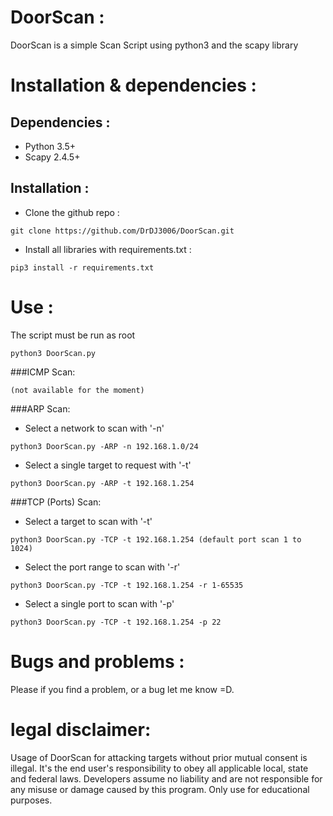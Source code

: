

# DoorScan :

DoorScan is a simple Scan Script using python3 and the scapy library
# Installation & dependencies :
## Dependencies :
- Python 3.5+
- Scapy 2.4.5+

## Installation :
- Clone the github repo : 
```
git clone https://github.com/DrDJ3006/DoorScan.git
```
- Install all libraries with requirements.txt : 
```
pip3 install -r requirements.txt
```
# Use :
The script must be run as root
```
python3 DoorScan.py
```
###ICMP Scan:
```
(not available for the moment)
``` 
###ARP Scan:
- Select a network to scan with '-n' 
``` 
python3 DoorScan.py -ARP -n 192.168.1.0/24
``` 
- Select a single target to request with '-t'
``` 
python3 DoorScan.py -ARP -t 192.168.1.254
``` 
###TCP (Ports) Scan:
- Select a target to scan with '-t' 
``` 
python3 DoorScan.py -TCP -t 192.168.1.254 (default port scan 1 to 1024) 
``` 
- Select the port range to scan with '-r'
``` 
python3 DoorScan.py -TCP -t 192.168.1.254 -r 1-65535
``` 
- Select a single port to scan with '-p'
``` 
python3 DoorScan.py -TCP -t 192.168.1.254 -p 22
``` 
# Bugs and problems : 
Please if you find a problem, or a bug let me know =D.
# legal disclaimer:
Usage of DoorScan for attacking targets without prior mutual consent is illegal. 
It's the end user's responsibility to obey all applicable local, state and federal laws. Developers assume no liability and are not responsible for any misuse or damage caused by this program. 
Only use for educational purposes.
